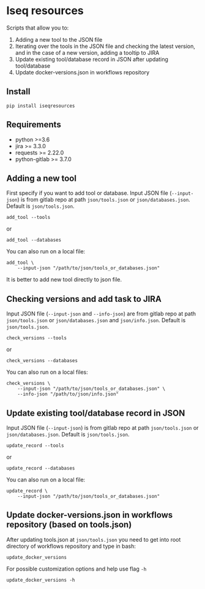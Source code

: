 # Iseq resources

Scripts that allow you to:
1) Adding a new tool to the JSON file
2) Iterating over the tools in the JSON file and checking the latest version, and in the case of a new version, adding a tooltip to JIRA
3) Update existing tool/database record in JSON after updating tool/database
4) Update docker-versions.json in workflows repository

## Install

```
pip install iseqresources
```

## Requirements

- python >=3.6
- jira >= 3.3.0
- requests >= 2.22.0
- python-gitlab >= 3.7.0


## Adding a new tool

First specify if you want to add tool or database. Input JSON file (`--input-json`) is from gitlab repo at path `json/tools.json` or `json/databases.json`. Default is `json/tools.json`.

```
add_tool --tools
```
or
```
add_tool --databases
```

You can also run on a local file:

```
add_tool \
    --input-json "/path/to/json/tools_or_databases.json"
```

It is better to add new tool directly to json file.

## Checking versions and add task to JIRA

Input JSON file (`--input-json` and `--info-json`) are from gitlab repo at path `json/tools.json` or `json/databases.json` and `json/info.json`. Default is `json/tools.json`.

```
check_versions --tools
```
or
```
check_versions --databases
```

You can also run on a local files:

```
check_versions \
    --input-json "/path/to/json/tools_or_databases.json" \
    --info-json "/path/to/json/info.json"
```

## Update existing tool/database record in JSON

Input JSON file (`--input-json`) is from gitlab repo at path `json/tools.json` or `json/databases.json`. Default is `json/tools.json`.

```
update_record --tools
```
or
```
update_record --databases
```

You can also run on a local file:

```
update_record \
    --input-json "/path/to/json/tools_or_databases.json"
```

## Update docker-versions.json in workflows repository (based on tools.json)

After updating tools.json at `json/tools.json` you need to get into root directory of workflows repository and type in bash:

```
update_docker_versions
```

For possible customization options and help use flag `-h`

```
update_docker_versions -h
```
